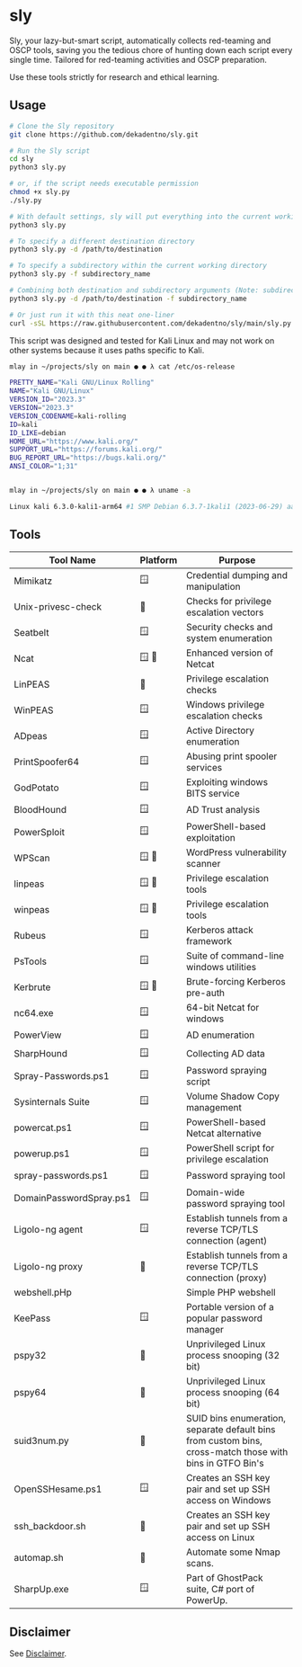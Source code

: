 # sly
Sly, your lazy-but-smart script, automatically collects red-teaming and OSCP tools, saving you the tedious chore of hunting down each script every single time. Tailored for red-teaming activities and OSCP preparation.

Use these tools strictly for research and ethical learning.

## Usage
```bash
# Clone the Sly repository
git clone https://github.com/dekadentno/sly.git

# Run the Sly script
cd sly
python3 sly.py

# or, if the script needs executable permission
chmod +x sly.py
./sly.py

# With default settings, sly will put everything into the current working directory
python3 sly.py

# To specify a different destination directory
python3 sly.py -d /path/to/destination

# To specify a subdirectory within the current working directory
python3 sly.py -f subdirectory_name

# Combining both destination and subdirectory arguments (Note: subdirectory argument will be ignored in this case)
python3 sly.py -d /path/to/destination -f subdirectory_name

# Or just run it with this neat one-liner
curl -sSL https://raw.githubusercontent.com/dekadentno/sly/main/sly.py | python3 -
```

This script was designed and tested for Kali Linux and may not work on other systems because it uses paths specific to Kali.
```bash
mlay in ~/projects/sly on main ● ● λ cat /etc/os-release

PRETTY_NAME="Kali GNU/Linux Rolling"
NAME="Kali GNU/Linux"
VERSION_ID="2023.3"
VERSION="2023.3"
VERSION_CODENAME=kali-rolling
ID=kali
ID_LIKE=debian
HOME_URL="https://www.kali.org/"
SUPPORT_URL="https://forums.kali.org/"
BUG_REPORT_URL="https://bugs.kali.org/"
ANSI_COLOR="1;31"


mlay in ~/projects/sly on main ● ● λ uname -a

Linux kali 6.3.0-kali1-arm64 #1 SMP Debian 6.3.7-1kali1 (2023-06-29) aarch64 GNU/Linux
```

## Tools
| Tool Name | Platform | Purpose | 
| --- | --- | --- |
| Mimikatz | 🪟 | Credential dumping and manipulation |
| Unix-privesc-check | 🐧 | Checks for privilege escalation vectors |
| Seatbelt | 🪟 | Security checks and system enumeration |
| Ncat | 🪟 🐧 | Enhanced version of Netcat |
| LinPEAS | 🐧 | Privilege escalation checks |
| WinPEAS | 🪟 | Windows privilege escalation checks |
| ADpeas | 🪟 | Active Directory enumeration |
| PrintSpoofer64 | 🪟 | Abusing print spooler services |
| GodPotato | 🪟 | Exploiting windows BITS service |
| BloodHound | 🪟 | AD Trust analysis |
| PowerSploit | 🪟 | PowerShell-based exploitation |
| WPScan | 🪟 🐧 | WordPress vulnerability scanner |
| linpeas | 🪟 🐧 | Privilege escalation tools |
| winpeas | 🪟 🐧 | Privilege escalation tools |
| Rubeus | 🪟 | Kerberos attack framework |
| PsTools | 🪟 | Suite of command-line windows utilities |
| Kerbrute | 🪟 🐧 | Brute-forcing Kerberos pre-auth |
| nc64.exe | 🪟 | 64-bit Netcat for windows |
| PowerView | 🪟 | AD enumeration |
| SharpHound | 🪟 | Collecting AD data |
| Spray-Passwords.ps1 | 🪟 | Password spraying script |
| Sysinternals Suite | 🪟 | Volume Shadow Copy management |
| powercat.ps1 | 🪟 | PowerShell-based Netcat alternative |
| powerup.ps1 | 🪟 | PowerShell script for privilege escalation |
| spray-passwords.ps1 | 🪟 | Password spraying tool |
| DomainPasswordSpray.ps1 | 🪟 | Domain-wide password spraying tool |
| Ligolo-ng agent | 🪟 | Establish tunnels from a reverse TCP/TLS connection (agent) |
| Ligolo-ng proxy | 🐧 | Establish tunnels from a reverse TCP/TLS connection (proxy) |
| webshell.pHp |  | Simple PHP webshell |
| KeePass | 🪟 | Portable version of a popular password manager |
| pspy32 | 🐧 | Unprivileged Linux process snooping (32 bit) |
| pspy64 | 🐧 | Unprivileged Linux process snooping (64 bit) |
| suid3num.py | 🐧 | SUID bins enumeration, separate default bins from custom bins, cross-match those with bins in GTFO Bin's |
| OpenSSHesame.ps1 | 🪟 | Creates an SSH key pair and set up SSH access on Windows |
| ssh_backdoor.sh | 🐧 | Creates an SSH key pair and set up SSH access on Linux |
| automap.sh | 🐧 | Automate some Nmap scans. |
| SharpUp.exe | 🪟 | Part of GhostPack suite, C# port of PowerUp. |

## Disclaimer
See [Disclaimer](./DISCLAIMER.md).